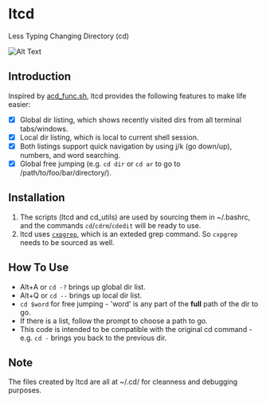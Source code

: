 # ltcd
Less Typing Changing Directory (cd)

![Alt Text](https://github.com/dczhu/ltcd/blob/master/res/cd.gif)

## Introduction
Inspired by [acd_func.sh](http://linuxgazette.net/109/misc/marinov/acd_func.html), ltcd provides the following features to make life easier:

- [x] Global dir listing, which shows recently visited dirs from all terminal tabs/windows.
- [x] Local dir listing, which is local to current shell session.
- [x] Both listings support quick navigation by using j/k (go down/up), numbers, and word searching.
- [x] Global free jumping (e.g. ```cd dir``` or ```cd ar``` to go to /path/to/foo/bar/directory/).

## Installation
1. The scripts (ltcd and cd_utils) are used by sourcing them in ~/.bashrc, and the commands ```cd```/```cdrm```/```cdedit``` will be ready to use.
2. ltcd uses [```cxpgrep```](https://github.com/dczhu/cxpgrep), which is an exteded grep command. So ```cxpgrep``` needs to be sourced as well.

## How To Use
* Alt+A or ```cd -?``` brings up global dir list.
* Alt+Q or ```cd --``` brings up local dir list.
* ```cd $word``` for free jumping - 'word' is any part of the **full** path of the dir to go.
* If there is a list, follow the prompt to choose a path to go.
* This code is intended to be compatible with the original cd command - e.g. ```cd -``` brings you back to the previous dir.

## Note
The files created by ltcd are all at ~/.cd/ for cleanness and debugging purposes.
